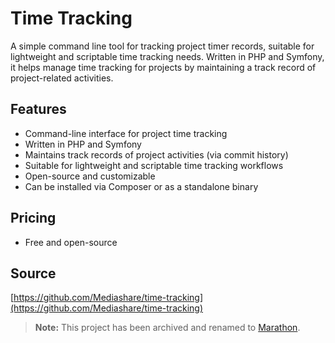 # Time Tracking

A simple command line tool for tracking project timer records, suitable for lightweight and scriptable time tracking needs. Written in PHP and Symfony, it helps manage time tracking for projects by maintaining a track record of project-related activities.

## Features
- Command-line interface for project time tracking
- Written in PHP and Symfony
- Maintains track records of project activities (via commit history)
- Suitable for lightweight and scriptable time tracking workflows
- Open-source and customizable
- Can be installed via Composer or as a standalone binary

## Pricing
- Free and open-source

## Source
[https://github.com/Mediashare/time-tracking](https://github.com/Mediashare/time-tracking)

> **Note:** This project has been archived and renamed to [Marathon](https://github.com/mediashare/marathon).